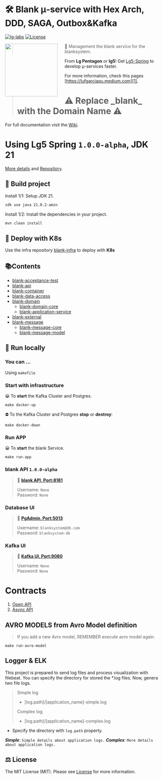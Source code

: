 # 🛠️ Blank μ-service with Hex Arch, DDD, SAGA, Outbox&Kafka
[![lg-labs][0]][1]
[![License][2]][LIC]

<img src="https://avatars.githubusercontent.com/u/105936384?s=400&u=290ae673580a956864a07d4aef8e4448372a836b&v=4" align="left" width="172px" height="172px"/>
<img align="left" width="0" height="172px" hspace="10"/>

> 👋 Management the blank service for the blanksystem.
>

From **Lg Pentagon** or **lg5**! Get [Lg5-Spring][4] to develop μ-services faster.

For more information, check this pages [https://lufgarciaqu.medium.com][1].
<h1></h1>

> <h1> ⚠️ Replace _blank_ with the Domain Name ⚠️</h1> 

For full documentation visit the [Wiki][11].

# Using Lg5 Spring `1.0.0-alpha`, JDK 21

[More details][12] and [Repository][4].


## 🚀 Build project

Install 1/1: Setup JDK 21.

```bash
sdk use java 21.0.2-amzn 
```

Install 1/2: Install the dependencies in your project.

```bash
mvn clean install 
```
## 🚀 Deploy with K8s

Use the infra repository [blank-infra][8] to deploy with **K8s**

## 📚Contents

* [blank-acceptance-test](blank-acceptance-test)
* [blank-api](blank-api)
* [blank-container](blank-container)
* [blank-data-access](blank-data-access)
* [blank-domain](blank-domain)
  * [blank-domain-core](blank-domain%2Fblank-domain-core)
  * [blank-application-service](blank-domain%2Fblank-application-service)
* [blank-external](blank-external)
* [blank-message](blank-message)
  * [blank-message-core](blank-message%2Fblank-message-core)
  * [blank-message-model](blank-message%2Fblank-message-model)



## 🚀 Run locally

### You can ...
Using `makefile`

### Start with infrastructure
😀 To **start** the Kafka Cluster and Postgres.

```shell
make docker-up
```

⛔️ To the Kafka Cluster and Postgres **stop** or **destroy**:
```shell
make docker-down
```

### Run APP
😀 To **start** the blank Service.

```shell
make run-app
```

### blank API `1.0.0-alpha`
> 👋  **[blank API, Port:8181][5]**
>
> Username: `None`  
> Password: `None`

### Database UI
> 👋  **[PgAdmin, Port:5013][9]**
>
> Username: `blanksystem@db.com`  
> Password: `blanksystem-db`

### Kafka UI
> 👋  **[Kafka UI, Port:9080][10]**
>
> Username: `None`  
> Password: `None`
>
# Contracts

1. [Open API][6]
2. [Async API][7]

## AVRO MODELS from Avro Model definition
> If you add a new Avro model, REMEMBER execute avro model again.
```shell
make run-avro-model
```
## Logger & ELK
This project is prepared to send log files and process visualization with filebeat.
You can specify the directory for stored the *.log files. Now, genera two file logs.

> Simple log
>* [log.path]/[application_name]-simple.log
> 
> Complex log
>* [log.path]/[application_name]-complex.log
>
- Specify the directory with `log.path` property.

**_Simple_**: `Simple details about application logs.`
**_Complex_**:  `More details about application logs.`



## ⚖️ License

The MIT License (MIT). Please see [License][LIC] for more information.


[0]: https://img.shields.io/badge/LgLabs-community-blue?style=flat-square
[1]: https://lufgarciaqu.medium.com
[2]: https://img.shields.io/badge/license-MIT-green?style=flat-square
[4]: https://github.com/lg-labs-pentagon/lg5-spring

[5]: http://localhost:8181
[6]: blank-api/src/main/resources/spec/openapi.yaml
[7]: blank-message/blank-message-model/src/main/resources/spec/asyncapi.yaml
[8]: https://github.com/lg-labs/blank-infra
[9]: http://localhost:5013
[10]: http://localhost:9080
[11]: https://lg-labs.github.io/blank-service
[12]: https://lg-labs-pentagon.github.io/lg5-spring/

[LIC]: LICENSE

[img1]: https://github.com/lg-labs-pentagon/lg-labs-boot-parent/assets/105936384/31c27db8-1e77-478d-a38e-7acf6ba2571c
